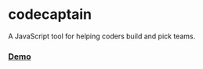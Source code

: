 codecaptain
===========

A JavaScript tool for helping coders build and pick teams.

### [Demo](https://cdn.rawgit.com/SeattlePubJS/codecaptain/6b72db824f4335145b3ec271cb69d7e1d6194570/app/index.html)
